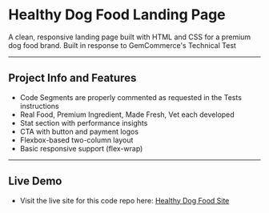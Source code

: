 # Healthy Dog Food Landing Page

A clean, responsive landing page built with HTML and CSS for a premium dog food brand. Built in response to GemCommerce's Technical Test

---

## Project Info and Features
- Code Segments are properly commented as requested in the Tests instructions
- Real Food, Premium Ingredient, Made Fresh, Vet each developed 
- Stat section with performance insights
- CTA with button and payment logos
- Flexbox-based two-column layout
- Basic responsive support (flex-wrap)

--- 
## Live Demo
- Visit the live site for this code repo here: [Healthy Dog Food Site](https://tege3000.github.io/GemCommerce-test/)

